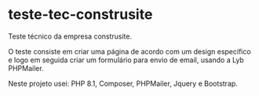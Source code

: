 # teste-tec-construsite

Teste técnico da empresa construsite.

O teste consiste em criar uma página de acordo com um design específico e logo em seguida criar um formulário para envio de email, usando a Lyb PHPMailer.

Neste projeto usei: PHP 8.1, Composer, PHPMailer, Jquery e Bootstrap.